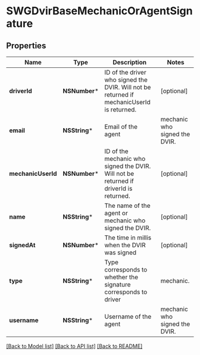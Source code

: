 # SWGDvirBaseMechanicOrAgentSignature

## Properties
Name | Type | Description | Notes
------------ | ------------- | ------------- | -------------
**driverId** | **NSNumber*** | ID of the driver who signed the DVIR. Will not be returned if mechanicUserId is returned. | [optional] 
**email** | **NSString*** | Email of the  agent|mechanic who signed the DVIR. | [optional] 
**mechanicUserId** | **NSNumber*** | ID of the mechanic who signed the DVIR. Will not be returned if driverId is returned. | [optional] 
**name** | **NSString*** | The name of the agent or mechanic who signed the DVIR. | [optional] 
**signedAt** | **NSNumber*** | The time in millis when the DVIR was signed | [optional] 
**type** | **NSString*** | Type corresponds to whether the signature corresponds to driver|mechanic. | [optional] 
**username** | **NSString*** | Username of the  agent|mechanic who signed the DVIR. | [optional] 

[[Back to Model list]](../README.md#documentation-for-models) [[Back to API list]](../README.md#documentation-for-api-endpoints) [[Back to README]](../README.md)


